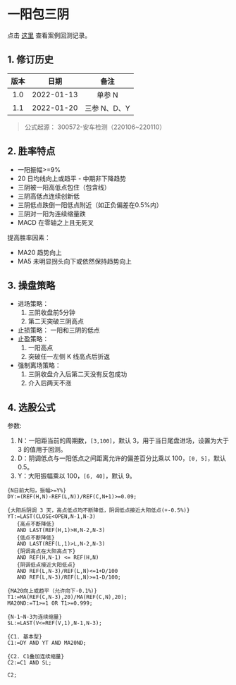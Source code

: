 # 一阳包三阴

点击 [这里](./一阳包三阴-案例.md) 查看案例回测记录。

## 1. 修订历史

| 版本 |    日期    | 备注
|:----:|:----------:|:----:
| 1.0  | 2022-01-13 | 单参 N
| 1.1  | 2022-01-20 | 三参 N、D、Y

> 公式起源： 300572-安车检测（220106~220110）

## 2. 胜率特点

- 一阳振幅>=9%
- 20 日均线向上或趋平 - 中期非下降趋势
- 三阴被一阳高低点包住（包含线）
- 三阴高低点连续创新低
- 三阴低点跌倒一阳低点附近（如正负偏差在0.5%内）
- 三阴对一阳为连续缩量跌
- MACD 在零轴之上且无死叉

提高胜率因素：

- MA20 趋势向上
- MA5 未明显拐头向下或依然保持趋势向上

## 3. 操盘策略

- 进场策略： 
    1. 三阴收盘前5分钟
    2. 第二天突破三阴高点
- 止损策略： 一阳和三阴的低点
- 止盈策略： 
    1. 一阳高点
    2. 突破任一左侧 K 线高点后折返
- 强制离场策略： 
    1. 三阴收盘介入后第二天没有反包成功
    2. 介入后两天不涨

## 4. 选股公式

参数:

1. N：一阳距当前的周期数，`[3,100]`，默认 3，用于当日尾盘进场，设置为大于 3 的值用于回测。
2. D：阴调低点与一阳低点之间距离允许的偏差百分比乘以 100，`[0, 5]`，默认 0.5。
3. Y：大阳振幅乘以 100，`[6, 40]`，默认 9。

```
{N日前大阳，振幅>=Y%}
DY:=(REF(H,N)-REF(L,N))/REF(C,N+1)>=0.09;

{大阳后阴调 3 天，高点低点均不断降低，阴调低点接近大阳低点(+-0.5%)}
YT:=LAST(CLOSE<OPEN,N-1,N-3)
   {高点不断降低}
   AND LAST(REF(H,1)>H,N-2,N-3)
   {低点不断降低}
   AND LAST(REF(L,1)>L,N-2,N-3)
   {阴调高点在大阳高点下}
   AND REF(H,N-1) <= REF(H,N)
   {阴调低点接近大阳低点}
   AND REF(L,N-3)/REF(L,N)<=1+D/100
   AND REF(L,N-3)/REF(L,N)>=1-D/100;

{MA20向上或趋平（允许向下-0.1%）}
T1:=MA(REF(C,N-3),20)/MA(REF(C,N),20);
MA20ND:=T1>=1 OR T1>=0.999;

{N-1~N-3为连续缩量}
SL:=LAST(V<=REF(V,1),N-1,N-3);

{C1. 基本型}
C1:=DY AND YT AND MA20ND;

{C2. C1叠加连续缩量}
C2:=C1 AND SL;

C2;
```